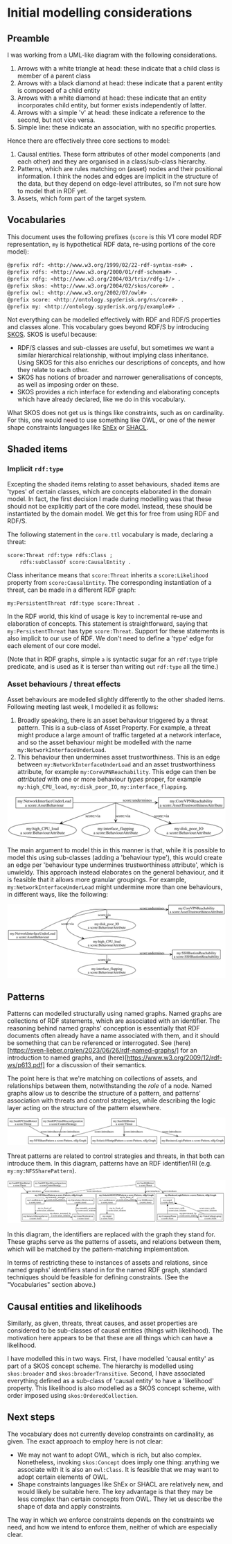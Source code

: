 # Initial modelling considerations

## Preamble

I was working from a UML-like diagram with the following considerations.
1. Arrows with a white triangle at head: these indicate that a child class is member of a parent class
2. Arrows with a black diamond at head: these indicate that a parent entity is composed of a child entity
3. Arrows with a white diamond at head: these indicate that an entity incorporates child entity, but former exists independently of latter.
4. Arrows with a simple 'v' at head: these indicate a reference to the second, but not vice versa.
5. Simple line: these indicate an association, with no specific properties.

Hence there are effectively three core sections to model:
1. Causal entities. These form attributes of other model components (and each other) and they are organised in a class/sub-class hierarchy.
2. Patterns, which are rules matching on (asset) nodes and their positional information. I think the nodes and edges are implicit in the structure of the data, but they depend on edge-level attributes, so I'm not sure how to model that in RDF yet.
3. Assets, which form part of the target system.

## Vocabularies

This document uses the following prefixes (`score` is this V1 core model RDF representation, `my` is hypothetical RDF data, re-using portions of the core model):
```turtle
@prefix rdf: <http://www.w3.org/1999/02/22-rdf-syntax-ns#> .
@prefix rdfs: <http://www.w3.org/2000/01/rdf-schema#> .
@prefix rdfg: <http://www.w3.org/2004/03/trix/rdfg-1/> .
@prefix skos: <http://www.w3.org/2004/02/skos/core#> .
@prefix owl: <http://www.w3.org/2002/07/owl#> .
@prefix score: <http://ontology.spyderisk.org/ns/core#> .
@prefix my: <http://ontology.spyderisk.org/p/example#> .
```

Not everything can be modelled effectively with RDF and RDF/S properties and classes alone. This vocabulary goes beyond RDF/S by introducing [SKOS](https://www.w3.org/2004/02/skos/). SKOS is useful because:
- RDF/S classes and sub-classes are useful, but sometimes we want a similar hierarchical relationship, without implying class inheritance. Using SKOS for this also enriches our descriptions of concepts, and how they relate to each other.
- SKOS has notions of broader and narrower generalisations of concepts, as well as imposing order on these.
- SKOS provides a rich interface for extending and elaborating concepts which have already declared, like we do in this vocabulary.

What SKOS does not get us is things like constraints, such as on cardinality. For this, one would need to use something like OWL, or one of the newer shape constraints languages like [ShEx](https://shex.io/) or [SHACL](https://www.w3.org/TR/shacl/).

## Shaded items

### Implicit `rdf:type`

Excepting the shaded items relating to asset behaviours, shaded items are 'types' of certain classes, which are concepts elaborated in the domain model. In fact, the first decision I made during modelling was that these should not be explicitly part of the core model. Instead, these should be instantiated by the domain model. We get this for free from using RDF and RDF/S.

The following statement in the `core.ttl` vocabulary is made, declaring a threat:
```turtle
score:Threat rdf:type rdfs:Class ;
    rdfs:subClassOf score:CausalEntity .
```
Class inheritance means that `score:Threat` inherits a `score:Likelihood` property from `score:CausalEntity`. The corresponding instantiation of a threat, can be made in a different RDF graph:
```turtle
my:PersistentThreat rdf:type score:Threat .
```
In the RDF world, this kind of usage is key to incremental re-use and elaboration of concepts. This statement is straightforward, saying that `my:PersistentThreat` has type `score:Threat`. Support for these statements is also implicit to our use of RDF. We don't need to define a 'type' edge for each element of our core model. 

(Note that in RDF graphs, simple `a` is syntactic sugar for an `rdf:type` triple predicate, and is used as it is terser than writing out `rdf:type` all the time.)

### Asset behaviours / threat effects

Asset behaviours are modelled slightly differently to the other shaded items. Following meeting last week, I modelled it as follows:

1. Broadly speaking, there is an asset behaviour triggered by a threat pattern. This is a sub-class of Asset Property. For example, a threat might produce a large amount of traffic targeted at a network interface, and so the asset behaviour might be modelled with the name `my:NetworkInterfaceUnderLoad`.
2. This behaviour then undermines asset trustworthiness. This is an edge between `my:NetworkInterfaceUnderLoad` and an asset trustworthiness attribute, for example `my:CoreVPNReachability`. This edge can then be *attributed* with one or more behaviour *types* proper, for example `my:high_CPU_load`, `my:disk_poor_IO`, `my:interface_flapping`.

![behaviour-attrs-single](https://raw.githubusercontent.com/Spyderisk/ontopublish/main/ontology/attrs-1.svg)

The main argument to model this in this manner is that, while it is possible to model this using sub-classes (adding a 'behaviour type'), this would create an edge per 'behaviour type undermines trustworthiness attribute', which is unwieldy. This approach instead elaborates on the general behaviour, and it is feasible that it allows more granular groupings. For example, `my:NetworkInterfaceUnderLoad` might undermine more than one behaviours, in different ways, like the following:

![behaviour-attrs-multi](https://raw.githubusercontent.com/Spyderisk/ontopublish/main/ontology/attrs-2.svg)

## Patterns

Patterns can modelled structurally using named graphs. Named graphs are collections of RDF statements, which are associated with an identifier. The reasoning behind named graphs' conception is essentially that RDF documents often already have a name associated with them, and it should be something that can be referenced or interrogated. See (here)[https://sven-lieber.org/en/2023/06/26/rdf-named-graphs/] for an introduction to named graphs, and (here)[https://www.w3.org/2009/12/rdf-ws/p613.pdf] for a discussion of their semantics.

The point here is that we're matching on collections of assets, and relationships between them, notwithstanding the *role* of a node. Named graphs allow us to describe the structure of a pattern, and patterns' association with threats and control strategies, while describing the logic layer acting on the structure of the pattern elsewhere.

![pattern-pre](https://raw.githubusercontent.com/Spyderisk/ontopublish/main/ontology/named-graphs.svg)

Threat patterns are related to control strategies and threats, in that both can introduce them. In this diagram, patterns have an RDF identifier/IRI (e.g. `my:my:NFSSharePattern`).

![pattern-post](https://raw.githubusercontent.com/Spyderisk/ontopublish/main/ontology/named-graphs-replacement.svg)

In this diagram, the identifiers are replaced with the graph they stand for. These graphs serve as the patterns of assets, and relations between them, which will be matched by the pattern-matching implementation.

In terms of restricting these to instances of assets and relations, since named graphs' identifiers stand in for the named RDF graph, standard techniques should be feasible for defining constraints. (See the "Vocabularies" section above.)

## Causal entities and likelihoods

Similarly, as given, threats, threat causes, and asset properties are considered to be sub-classes of causal entities (things with likelihood). The motivation here appears to be that these are all things which can have a likelihood.

I have modelled this in two ways. First, I have modelled 'causal entity' as part of a SKOS concept scheme. The hierarchy is modelled using `skos:broader` and `skos:broaderTransitive`. Second, I have associated everything defined as a sub-class of 'causal entity' to have a 'likelihood' property. This likelihood is also modelled as a SKOS concept scheme, with order imposed using `skos:OrderedCollection`.

## Next steps

The vocabulary does not currently develop constraints on cardinality, as given. The exact approach to employ here is not clear:
- We may not want to adopt OWL, which is rich, but also complex. Nonetheless, invoking `skos:Concept` does imply one thing: anything we associate with it is also an `owl:Class`. It is feasible that we may want to adopt certain elements of OWL.
- Shape constraints languages like ShEx or SHACL are relatively new, and would likely be suitable here. The key advantage is that they may be less complex than certain concepts from OWL. They let us describe the shape of data and apply constraints.

The way in which we enforce constraints depends on the constraints we need, and how we intend to enforce them, neither of which are especially clear.
